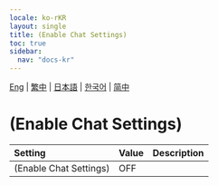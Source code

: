 ```yaml
---
locale: ko-rKR
layout: single
title: (Enable Chat Settings)
toc: true
sidebar:
  nav: "docs-kr"
---
```

[Eng](/dancexr/menu/2025.4/chat/enabled) | [繁中](/tw/dancexr/menu/2025.4/chat/enabled) | [日本語](/jp/dancexr/menu/2025.4/chat/enabled) | [한국어](/kr/dancexr/menu/2025.4/chat/enabled) | [简中](/zh/dancexr/menu/2025.4/chat/enabled)

# (Enable Chat Settings)



| Setting | Value | Description |
| :--- | --- | :--- |
| (Enable Chat Settings) | OFF | 
